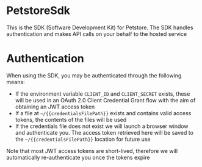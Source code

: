 # PetstoreSdk

This is the SDK (Software Development Kit) for Petstore. The SDK handles authentication and makes API calls on your behalf to the hosted service

# Authentication

When using the SDK, you may be authenticated through the following means:

 - If the environment variable `CLIENT_ID` and `CLIENT_SECRET` exists, these will be used in an OAuth 2.0 Client Credential Grant flow with the aim of obtaining an JWT access token
 - If a file at `~/{{credentialsFilePath}}` exists and contains valid access tokens, the contents of the files will be used
 - If the credentials file does not exist we will launch a browser window and authenticate you. The access token retrieved here will be saved to the `~/{{credentialsFilePath}}` location for future use
 
Note that most JWT access tokens are short-lived, therefore we will automatically re-authenticate you once the tokens expire 